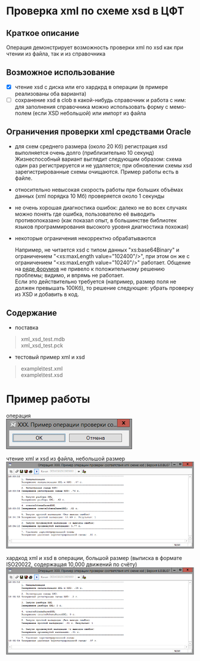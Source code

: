 # Проверка xml по схеме xsd в ЦФТ

## Краткое описание
Операция демонстрирует возможность проверки xml по xsd как при чтении из файла, так и из справочника

## Возможное использование
- [X] чтение xsd с диска или его хардкрд в операции (в примере реализованы оба варианта)
- [ ] сохранение xsd в clob в какой-нибудь справочник и работа с ним: для заполнения справочника можно использовать форму с мемо-полем (если XSD небольшой) или импорт из файла

## Ограничения проверки xml средствами Oracle
 - для схем среднего размера (около 20 Кб) регистрация xsd выполняется очень долго (приблизительно 10 секунд)    
Жизнеспособный вариант выглядит следующим образом: схема один раз регистрируется и не удаляется; при обновлении схемы xsd зарегистрированные схемы очищаются. Пример работы есть в файле.
 - относительно невысокая скорость работы при больших объёмах данных (xml порядка 10 Мб) проверяется около 1 секунды
 - не очень хорошая диагностика ошибок: далеко не во всех случаях можно понять где ошибка, пользователю её выводить противопоказано (как показал опыт, в большинстве библиотек языков программирования высокого уровня диагностика похожая)
 - некоторые ограничения некорректно обрабатываются

    Например, не читается xsd с типом данных "xs:base64Binary" и ограничением "<xs:maxLength value="102400"/>", при этом он же с ограничением "<xs:maxLength value="10240"/>" работает. Общение на [ряде форумов](https://community.oracle.com/message/14573711#14573711) не привело к положительному решению проблемы; видимо, и впрямь не работает.    
	Если это действительно требуется (например, размер поля не должен превышать 100Кб), то решение следующее: убрать проверку из XSD и добавить в код.

## Содержание
 - поставка    
> xml_xsd_test.mdb   
> xml_xsd_test.pck

 - тестовый пример xml и xsd    
> example\test.xml    
> example\test.xsd    

# Пример работы
операция    
![Sample Screen](img/operation.png "Operation Validation Sample")

чтение xml и xsd из файла, небольшой размер    
![Sample Screen](img/example1.png "Small Validation Sample")

хардкод xml и xsd в операции, большой размер (выписка в формате ISO20022, содержащая 10,000 движений по счёту)   
![Sample Screen](img/example2.png "Big Validation Sample")